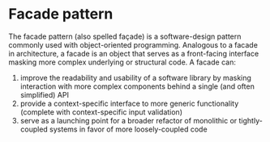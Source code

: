 # Facade pattern
The facade pattern (also spelled façade) is a software-design pattern commonly used with object-oriented programming. Analogous to a facade in architecture, a facade is an object that serves as a front-facing interface masking more complex underlying or structural code. A facade can:

1) improve the readability and usability of a software library by masking interaction with more complex components behind a single (and often simplified) API
2) provide a context-specific interface to more generic functionality (complete with context-specific input validation)
3) serve as a launching point for a broader refactor of monolithic or tightly-coupled systems in favor of more loosely-coupled code
